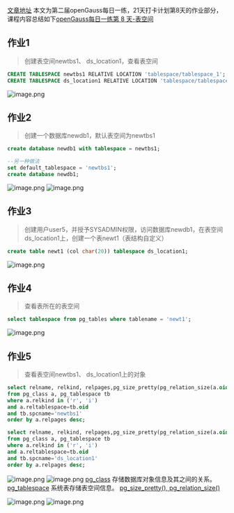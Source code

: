 [文章地址](https://www.modb.pro/db/570395)
本文为第二届openGauss每日一练，21天打卡计划第8天的作业部分，课程内容总结如下[openGauss每日一练第 8 天-表空间](https://www.modb.pro/db/570341)

## 作业1
>创建表空间newtbs1、 ds_location1，查看表空间

```sql
CREATE TABLESPACE newtbs1 RELATIVE LOCATION 'tablespace/tablespace_1';
CREATE TABLESPACE ds_location1 RELATIVE LOCATION 'tablespace/tablespace_2';
```
![image.png](https://oss-emcsprod-public.modb.pro/image/editor/20221201-9714de33-61c0-4ef1-8127-a61c9fb45bc5.png)

## 作业2
> 创建一个数据库newdb1，默认表空间为newtbs1
```sql
create database newdb1 with tablespace = newtbs1;

--另一种做法
set default_tablespace = 'newtbs1';
create database newdb1;
```
![image.png](https://oss-emcsprod-public.modb.pro/image/editor/20221201-775bdd2b-f94a-4747-93eb-94a341ea37c6.png)
![image.png](https://oss-emcsprod-public.modb.pro/image/editor/20221201-15236bc3-677c-487d-8aac-bfd814db4a60.png)


## 作业3
> 创建用户user5，并授予SYSADMIN权限，访问数据库newdb1，在表空间ds_location1上，创建一个表newt1（表结构自定义）
```sql
create table newt1 (col char(20)) tablespace ds_location1;
```
![image.png](https://oss-emcsprod-public.modb.pro/image/editor/20221201-e1e4d683-a6c2-49f8-b725-608e5b5608af.png)


## 作业4
> 查看表所在的表空间
```sql
select tablespace from pg_tables where tablename = 'newt1';
```
![image.png](https://oss-emcsprod-public.modb.pro/image/editor/20221201-dba05171-176d-47ef-b9ff-d5a61e3b46af.png)

## 作业5
> 查看表空间newtbs1、 ds_location1上的对象
```sql
select relname, relkind, relpages,pg_size_pretty(pg_relation_size(a.oid)),reltablespace,relowner  
from pg_class a, pg_tablespace tb  
where a.relkind in ('r', 'i')  
and a.reltablespace=tb.oid  
and tb.spcname='newtbs1'  
order by a.relpages desc;

select relname, relkind, relpages,pg_size_pretty(pg_relation_size(a.oid)),reltablespace,relowner  
from pg_class a, pg_tablespace tb  
where a.relkind in ('r', 'i')  
and a.reltablespace=tb.oid  
and tb.spcname='ds_location1'  
order by a.relpages desc;
```
![image.png](https://oss-emcsprod-public.modb.pro/image/editor/20221201-d06952a8-4f2d-480a-bb70-bfc5912e92eb.png)
![image.png](https://oss-emcsprod-public.modb.pro/image/editor/20221201-6f1ebbca-b9b6-4ec4-a5bc-5dab78646fb3.png)
[pg_class](https://docs.opengauss.org/zh/docs/3.1.0-lite/docs/Developerguide/PG_CLASS.html)  存储数据库对象信息及其之间的关系。
[pg_tablespace](https://docs.opengauss.org/zh/docs/3.1.0-lite/docs/Developerguide/PG_TABLESPACE.html) 系统表存储表空间信息。
[pg_size_pretty(), pg_relation_size()](https://docs.opengauss.org/zh/docs/3.1.0-lite/docs/Developerguide/%E6%95%B0%E6%8D%AE%E5%BA%93%E5%AF%B9%E8%B1%A1%E5%87%BD%E6%95%B0.html)

![image.png](https://oss-emcsprod-public.modb.pro/image/editor/20221201-025fff75-ddbf-4ee5-98af-6bacc6aa7317.png)
![image.png](https://oss-emcsprod-public.modb.pro/image/editor/20221201-f147224d-1b49-4ea6-9f75-a15b651b24c0.png)